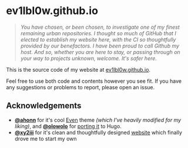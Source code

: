 # ev1lbl0w.github.io

> *You have chosen, or been chosen, to investigate one of my finest remaining urban repositories. I thought so much of GitHub that I elected to establish my website here, with the CI so thoughtfully provided by our benefactors. I have been proud to call Github my host. And so, whether you are here to stay, or passing through on your way to projects unknown, welcome. It's safer here.*

This is the source code of my website at [ev1lbl0w.github.io](https://ev1lbl0w.github.io/).

Feel free to use both code and contents however you see fit. If you have any suggestions or problems to report, please open an issue.

## Acknowledgements

- **[@ahonn](https://github.com/ahonn)** for it's cool [Even](https://github.com/ahonn/hexo-theme-even) theme *(which I've heavily modified for my liking)*, and **[@olowolo](https://github.com/olOwOlo)** for [porting it](https://github.com/olOwOlo/hugo-theme-even) to Hugo.
- **[@xy2iii](https://github.com/xy2iii)** for it's clean and thoughtfully designed [website](https://xy2.dev/) which finally drove me to start my own